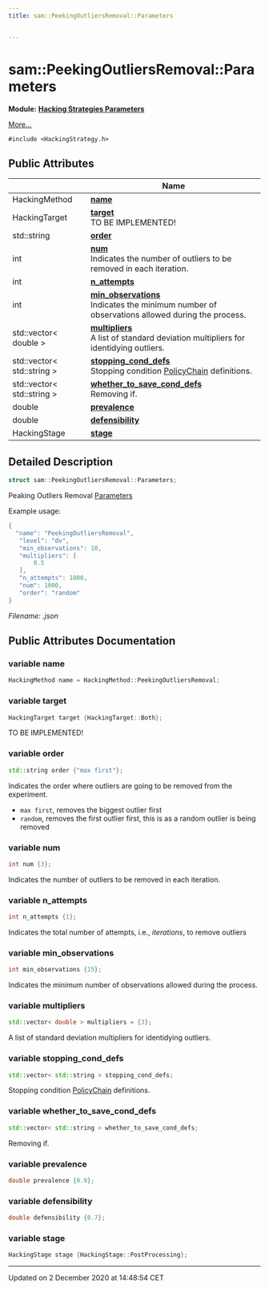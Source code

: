 ```yaml
---
title: sam::PeekingOutliersRemoval::Parameters


---
```


# sam::PeekingOutliersRemoval::Parameters


**Module:** **[Hacking Strategies Parameters](/doxygen/Modules/group___hacking_strategies_parameters/)**

 [More...](#detailed-description)


`#include <HackingStrategy.h>`















## Public Attributes

|                | Name           |
| -------------- | -------------- |
| HackingMethod | **[name](/doxygen/Classes/structsam_1_1_peeking_outliers_removal_1_1_parameters/#variable-name)**  |
| HackingTarget | **[target](/doxygen/Classes/structsam_1_1_peeking_outliers_removal_1_1_parameters/#variable-target)** <br>TO BE IMPLEMENTED!  |
| std::string | **[order](/doxygen/Classes/structsam_1_1_peeking_outliers_removal_1_1_parameters/#variable-order)**  |
| int | **[num](/doxygen/Classes/structsam_1_1_peeking_outliers_removal_1_1_parameters/#variable-num)** <br>Indicates the number of outliers to be removed in each iteration.  |
| int | **[n_attempts](/doxygen/Classes/structsam_1_1_peeking_outliers_removal_1_1_parameters/#variable-n_attempts)**  |
| int | **[min_observations](/doxygen/Classes/structsam_1_1_peeking_outliers_removal_1_1_parameters/#variable-min_observations)** <br>Indicates the minimum number of observations allowed during the process.  |
| std::vector< double > | **[multipliers](/doxygen/Classes/structsam_1_1_peeking_outliers_removal_1_1_parameters/#variable-multipliers)** <br>A list of standard deviation multipliers for identidying outliers.  |
| std::vector< std::string > | **[stopping_cond_defs](/doxygen/Classes/structsam_1_1_peeking_outliers_removal_1_1_parameters/#variable-stopping_cond_defs)** <br>Stopping condition [PolicyChain]() definitions.  |
| std::vector< std::string > | **[whether_to_save_cond_defs](/doxygen/Classes/structsam_1_1_peeking_outliers_removal_1_1_parameters/#variable-whether_to_save_cond_defs)** <br>Removing if.  |
| double | **[prevalence](/doxygen/Classes/structsam_1_1_peeking_outliers_removal_1_1_parameters/#variable-prevalence)**  |
| double | **[defensibility](/doxygen/Classes/structsam_1_1_peeking_outliers_removal_1_1_parameters/#variable-defensibility)**  |
| HackingStage | **[stage](/doxygen/Classes/structsam_1_1_peeking_outliers_removal_1_1_parameters/#variable-stage)**  |






## Detailed Description

```cpp
struct sam::PeekingOutliersRemoval::Parameters;
```



























Peaking Outliers Removal [Parameters](/doxygen/Classes/structsam_1_1_peeking_outliers_removal_1_1_parameters/)

Example usage: 

```cpp
{
  "name": "PeekingOutliersRemoval",
   "level": "dv",
   "min_observations": 10,
   "multipliers": [
       0.5
   ],
   "n_attempts": 1000,
   "num": 1000,
   "order": "random"
}
```

_Filename: .json_











## Public Attributes Documentation

### variable name

```cpp
HackingMethod name = HackingMethod::PeekingOutliersRemoval;
```





























### variable target

```cpp
HackingTarget target {HackingTarget::Both};
```

TO BE IMPLEMENTED! 




























### variable order

```cpp
std::string order {"max first"};
```



























Indicates the order where outliers are going to be removed from the experiment. 

* `max first`, removes the biggest outlier first 
* `random`, removes the first outlier first, this is as a random outlier is being removed 


### variable num

```cpp
int num {3};
```

Indicates the number of outliers to be removed in each iteration. 




























### variable n_attempts

```cpp
int n_attempts {1};
```



























Indicates the total number of attempts, i.e., _iterations_, to remove outliers 


### variable min_observations

```cpp
int min_observations {15};
```

Indicates the minimum number of observations allowed during the process. 




























### variable multipliers

```cpp
std::vector< double > multipliers = {3};
```

A list of standard deviation multipliers for identidying outliers. 




























### variable stopping_cond_defs

```cpp
std::vector< std::string > stopping_cond_defs;
```

Stopping condition [PolicyChain]() definitions. 




























### variable whether_to_save_cond_defs

```cpp
std::vector< std::string > whether_to_save_cond_defs;
```

Removing if. 




























### variable prevalence

```cpp
double prevalence {0.9};
```





























### variable defensibility

```cpp
double defensibility {0.7};
```





























### variable stage

```cpp
HackingStage stage {HackingStage::PostProcessing};
```

































-------------------------------

Updated on  2 December 2020 at 14:48:54 CET